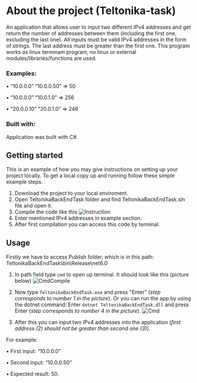 # About the project (Teltonika-task) 

An application that allows user to input two different IPv4 addresses and get return the number of addresses between them (including the first one, excluding the last one). All inputs must be valid IPv4 addresses in the form of strings. The last address must be greater than the first one. This program works as linux terminam program, no linux or external modules/libraries/functions are used.

### Examples:

• “10.0.0.0” “10.0.0.50” => 50

• “10.0.0.0” “10.0.1.0” => 256

• “20.0.0.10” “20.0.1.0” => 246

### Built with:

Application was built with C#.

## Getting started
This is an example of how you may give instructions on setting up your project locally. To get a local copy up and running follow these simple example steps.

1. Download the project to your local enviroment.
2. Open TeltonikaBackEndTask folder and find TeltonikaBackEndTask.sln file and open it.
3. Compile the code like this ![Instruction](https://user-images.githubusercontent.com/60816697/189891193-1ea9f85f-7fec-438a-8ef9-000c468c2ce8.png "Code compilation")
4. Enter mentioned IPv4 addresses in example section.
5. After first compilation you can access this code by terminal.

## Usage
Firstly we have to access Publish folder, which is in this path: TeltonikaBackEndTask\bin\Release\net6.0

1. In path field type `cmd` to open up terminal. It should look like this (picture below)
![CmdCompile](https://user-images.githubusercontent.com/60816697/189892084-fd254191-d5c8-4ac5-b045-9bd4be0b6a16.png)

2. Now type `TeltonikaBackEndTask.exe` and press "Enter" (_step corresponds to number 1 in the picture_). 
Or you can run the app by using the dotnet command: Enter `dotnet TeltonikaBackEndTask.dll` and press Enter (_step corresponds to number 4 in the picture_).
![Cmd](https://user-images.githubusercontent.com/60816697/189896124-f336be37-2554-46d6-adbf-3b5516b93a20.png)

3. After this you can input two IPv4 addresses into the application (_first address (2) should not be greater than second one (3)_).

For example:

• First input: “10.0.0.0”

• Second input: “10.0.0.50”

• Expected result: 50.

